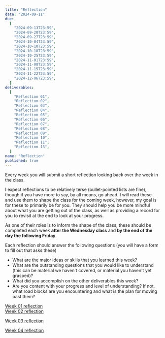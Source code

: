 ```yaml
---
title: "Reflection"
date: "2024-09-11"
due:
  [
    "2024-09-13T23:59",
    "2024-09-20T23:59",
    "2024-09-27T23:59",
    "2024-10-04T23:59",
    "2024-10-10T23:59",
    "2024-10-18T23:59",
    "2024-10-25T23:59",
    "2024-11-01T23:59",
    "2024-11-08T23:59",
    "2024-11-15T23:59",
    "2024-11-22T23:59",
    "2024-12-06T23:59",
  ]
deliverables:
  [
    "Reflection 01",
    "Reflection 02",
    "Reflection 03",
    "Reflection 04",
    "Reflection 05",
    "Reflection 06",
    "Reflection 07",
    "Reflection 08",
    "Reflection 09",
    "Reflection 10",
    "Reflection 11",
    "Reflection 13",
  ]
name: "Reflection"
published: true
---
```


Every week you will submit a short reflection looking back over the week in the class.

I expect reflections to be relatively terse (bullet-pointed lists are fine), though if you have more to say, by all means, go ahead. I will read these and use them to shape the class for the coming week, however, my goal is for these to primarily be for you. They should help you be more mindful about what you are getting out of the class, as well as providing a record for you to revisit at the end to look at your progress.

As one of their roles is to inform the shape of the class, these should be completed each week **after the Wednesday class** and **by the end of the day the following Friday**.

Each reflection should answer the following questions (you will have a form to fill out that asks these)

- What are the major ideas or skills that you learned this week?
- What are the outstanding questions that you would like to understand (this can be material we haven't covered, or material you haven't yet grasped)?
- What did you accomplish on the other deliverables this week?
- Are you content with your progress and level of understanding? If not, what road blocks are you encountering and what is the plan for moving past them?

[Week 01 reflection](https://middlebury.instructure.com/courses/15588/quizzes/36156)  
[Week 02 reflection](https://middlebury.instructure.com/courses/15588/quizzes/36153)

[Week 03 reflection](https://middlebury.instructure.com/courses/15588/quizzes/36152)

[Week 04 reflection](https://middlebury.instructure.com/courses/15588/quizzes/36157)

<!-- [Week 05 reflection](https://middlebury.instructure.com/courses/15588/quizzes/36158)



[Week 07 reflection](https://middlebury.instructure.com/courses/12426/quizzes/28830)
[Week 08 reflection](https://middlebury.instructure.com/courses/12426/quizzes/28859)
[Week 09 reflection](https://middlebury.instructure.com/courses/12426/quizzes/28882)
[Week 10 reflection](https://middlebury.instructure.com/courses/12426/quizzes/28913)
[Week 11 reflection](https://middlebury.instructure.com/courses/12426/quizzes/28943)
[Week 12 reflection](https://middlebury.instructure.com/courses/12426/quizzes/29124)
No Week 13 reflection -- you will be writing an overall course reflection -->
